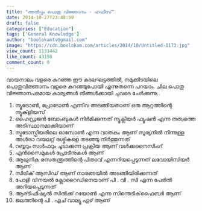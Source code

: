 ```yaml
---
title: "അല്‍പ്പം പൊതു വിജ്ഞാനം - ഹഫീസ്"
date: 2014-10-27T23:48:59
draft: false
categories: ["Education"]
tags: ['General Knowledge']
author: "boolokamtv@gmail.com"
image: "https://cdn.boolokam.com/articles/2014/10/Untitled-1173.jpg"
view_count: 1131442
like_count: 43198
comment_count: 0
---
```


വായനാലം വളരെ കുറഞ്ഞ ഈ കാലഘട്ടത്തില്‍, നമുക്കിടയിലെ പൊതുവിജ്ഞാനം വളരെ കുറഞ്ഞുപോയി എന്നുതന്നെ പറയാം. ചില പൊതു വിജ്ഞാനപരമായ കാര്യങ്ങള്‍ നിങ്ങള്‍ക്കായി ചുവടെ ചേര്‍ക്കുന്നു.. 

  1. ന്യൂട്രോണ്‍, പ്രോടോണ്‍ എന്നിവ അടങ്ങിയതാണ് ഒരു ആറ്റത്തിന്റെ ന്യൂക്‌ളിയസ്
  2. ഹൈഡ്രജന്‍ ബോംബുകള്‍ നിര്‍മിക്കുന്നത് ന്യൂക്ലിയര്‍ ഫ്യൂഷന്‍ എന്ന തത്വത്തെ അടിസ്ഥാനമാക്കിയാണ്
  3. സ്ട്രടോസ്ഫിയരിലെ ഓസോണ്‍ എന്ന വാതകം ആണ് സൂര്യനില്‍ നിന്നുള്ള അള്‍ട്രാ വയലറ്റ് രശ്മികളെ തടഞ്ഞു നിര്‍ത്തുന്നത്
  4. റബ്ബറും സള്‍ഫറും ചൂടാക്കുന്ന പ്രക്രിയ ആണ് വള്‍ക്കനൈസിംഗ്
  5. എന്‍സൈമുകള്‍ പ്രോടീനുകള്‍ ആണ്
  6. ആധുനിക രസതന്ത്രത്തിന്റെ പിതാവ് എന്നറിയപ്പെടുന്നത് ലവോയിസിയര്‍ ആണ്
  7. സിട്രിക് ആസിഡ് ആണ് നാരങ്ങയില്‍ അടങ്ങിയിരിക്കുന്നത്
  8. പോളി വിനയല്‍ ക്ലോറൈഡിനെയാണ് പി . വി . സി എന്ന പേരില്‍ അറിയപ്പെടുന്നത്
  9. ആര്ടിഫിഷ്യല്‍ സില്‍ക്ക് റയോണ്‍ എന്ന സിന്തെടിക്‌ഫൈബര്‍ ആണ്
  10. ജലത്തിന്റെ പി . എച് വാല്യൂ ഏഴ് ആണ്


